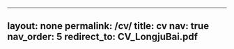 <!-- ---
layout: cv
permalink: /cv/
title: cv
nav: true
nav_order: 5
cv_pdf: example_pdf.pdf
description: This is a description of the page. You can modify it in '_pages/cv.md'. You can also change or remove the top pdf download button.
toc:
  sidebar: left
--- -->

---
layout: none
permalink: /cv/
title: cv
nav: true
nav_order: 5
redirect_to: CV_LongjuBai.pdf
---